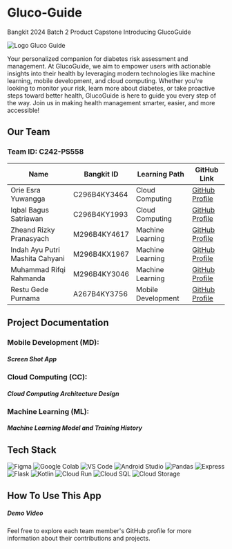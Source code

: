 # Gluco-Guide
Bangkit 2024 Batch 2 Product Capstone
Introducing GlucoGuide

![Logo Gluco Guide](https://github.com/reiirei/Gluco-Guide/blob/main/github_assets/gluco_guide_logo.png)

Your personalized companion for diabetes risk assessment and management. At GlucoGuide, we aim to empower users with actionable insights into their health by leveraging modern technologies like machine learning, mobile development, and cloud computing. Whether you're looking to monitor your risk, learn more about diabetes, or take proactive steps toward better health, GlucoGuide is here to guide you every step of the way. Join us in making health management smarter, easier, and more accessible!

## Our Team

### Team ID: C242-PS558

| Name                     | Bangkit ID    | Learning Path       | GitHub Link                               |
|--------------------------|---------------|---------------------|-------------------------------------------|
| Orie Esra Yuwangga       | C296B4KY3464  | Cloud Computing     | [GitHub Profile](https://github.com/reiirei)  |
| Iqbal Bagus Satriawan    | C296B4KY1993  | Cloud Computing     | [GitHub Profile](https://github.com/IqbalBagus-s)  |
| Zheand Rizky Pranasyach  | M296B4KY4617  | Machine Learning    | [GitHub Profile](https://github.com/zheandrizky)|
| Indah Ayu Putri Mashita Cahyani    | M296B4KX1967   | Machine Learning     | [GitHub Profile](https://github.com/woodyuser)   |
| Muhammad Rifqi Rahmanda  | M296B4KY3046  | Machine Learning    | [GitHub Profile](https://github.com/Bebennich)|
| Restu Gede Purnama       | A267B4KY3756  | Mobile Development  | [GitHub Profile](https://github.com/erstuu)|

## Project Documentation

### Mobile Development (MD):

##### Screen Shot App

### Cloud Computing (CC):

##### Cloud Computing Architecture Design

### Machine Learning (ML):

##### Machine Learning Model and Training History

## Tech Stack

![Figma](https://img.shields.io/badge/Figma-%23F24E1E.svg?style=for-the-badge&logo=figma&logoColor=white)
![Google Colab](https://img.shields.io/badge/Google%20Colab-F9AB00.svg?style=for-the-badge&logo=google-colab&logoColor=white)
![VS Code](https://img.shields.io/badge/VS%20Code-0078D4.svg?style=for-the-badge&logo=visual-studio-code&logoColor=white)
![Android Studio](https://img.shields.io/badge/Android%20Studio-3DDC84.svg?style=for-the-badge&logo=android-studio&logoColor=white)
![Pandas](https://img.shields.io/badge/Pandas-150458.svg?style=for-the-badge&logo=pandas&logoColor=white)
![Express](https://img.shields.io/badge/Express-000000.svg?style=for-the-badge&logo=express&logoColor=white)
![Flask](https://img.shields.io/badge/Flask-000000.svg?style=for-the-badge&logo=flask&logoColor=white)
![Kotlin](https://img.shields.io/badge/Kotlin-0095D5.svg?style=for-the-badge&logo=kotlin&logoColor=white)
![Cloud Run](https://img.shields.io/badge/Cloud%20Run-4285F4.svg?style=for-the-badge&logo=google-cloud&logoColor=white)
![Cloud SQL](https://img.shields.io/badge/Cloud%20SQL-4285F4.svg?style=for-the-badge&logo=google-cloud&logoColor=white)
![Cloud Storage](https://img.shields.io/badge/Cloud%20Storage-4285F4.svg?style=for-the-badge&logo=google-cloud&logoColor=white)

## How To Use This App

##### Demo Video



Feel free to explore each team member's GitHub profile for more information about their contributions and projects.
